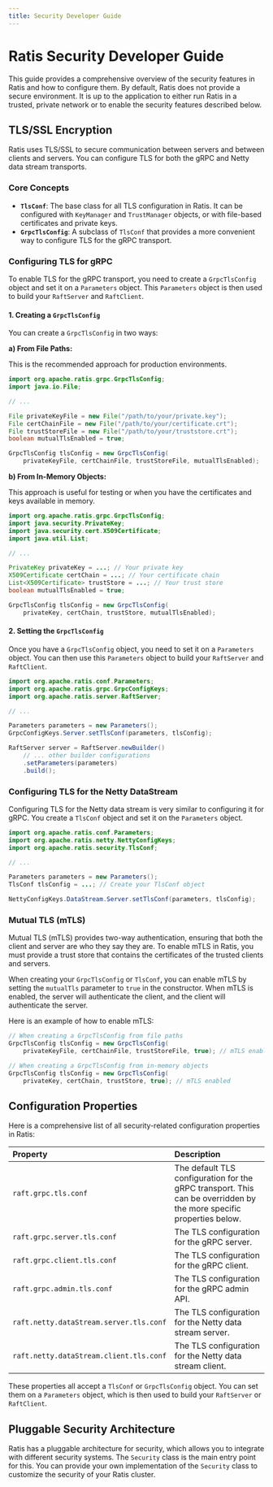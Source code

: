 ```yaml
---
title: Security Developer Guide
---
```


# Ratis Security Developer Guide

This guide provides a comprehensive overview of the security features in Ratis and how to configure them. By default, Ratis does not provide a secure environment. It is up to the application to either run Ratis in a trusted, private network or to enable the security features described below.

## TLS/SSL Encryption

Ratis uses TLS/SSL to secure communication between servers and between clients and servers. You can configure TLS for both the gRPC and Netty data stream transports.

### Core Concepts

*   **`TlsConf`**: The base class for all TLS configuration in Ratis. It can be configured with `KeyManager` and `TrustManager` objects, or with file-based certificates and private keys.
*   **`GrpcTlsConfig`**: A subclass of `TlsConf` that provides a more convenient way to configure TLS for the gRPC transport.

### Configuring TLS for gRPC

To enable TLS for the gRPC transport, you need to create a `GrpcTlsConfig` object and set it on a `Parameters` object. This `Parameters` object is then used to build your `RaftServer` and `RaftClient`.

#### 1. Creating a `GrpcTlsConfig`

You can create a `GrpcTlsConfig` in two ways:

**a) From File Paths:**

This is the recommended approach for production environments.

```java
import org.apache.ratis.grpc.GrpcTlsConfig;
import java.io.File;

// ...

File privateKeyFile = new File("/path/to/your/private.key");
File certChainFile = new File("/path/to/your/certificate.crt");
File trustStoreFile = new File("/path/to/your/truststore.crt");
boolean mutualTlsEnabled = true;

GrpcTlsConfig tlsConfig = new GrpcTlsConfig(
    privateKeyFile, certChainFile, trustStoreFile, mutualTlsEnabled);
```

**b) From In-Memory Objects:**

This approach is useful for testing or when you have the certificates and keys available in memory.

```java
import org.apache.ratis.grpc.GrpcTlsConfig;
import java.security.PrivateKey;
import java.security.cert.X509Certificate;
import java.util.List;

// ...

PrivateKey privateKey = ...; // Your private key
X509Certificate certChain = ...; // Your certificate chain
List<X509Certificate> trustStore = ...; // Your trust store
boolean mutualTlsEnabled = true;

GrpcTlsConfig tlsConfig = new GrpcTlsConfig(
    privateKey, certChain, trustStore, mutualTlsEnabled);
```

#### 2. Setting the `GrpcTlsConfig`

Once you have a `GrpcTlsConfig` object, you need to set it on a `Parameters` object. You can then use this `Parameters` object to build your `RaftServer` and `RaftClient`.

```java
import org.apache.ratis.conf.Parameters;
import org.apache.ratis.grpc.GrpcConfigKeys;
import org.apache.ratis.server.RaftServer;

// ...

Parameters parameters = new Parameters();
GrpcConfigKeys.Server.setTlsConf(parameters, tlsConfig);

RaftServer server = RaftServer.newBuilder()
    // ... other builder configurations
    .setParameters(parameters)
    .build();
```

### Configuring TLS for the Netty DataStream

Configuring TLS for the Netty data stream is very similar to configuring it for gRPC. You create a `TlsConf` object and set it on the `Parameters` object.

```java
import org.apache.ratis.conf.Parameters;
import org.apache.ratis.netty.NettyConfigKeys;
import org.apache.ratis.security.TlsConf;

// ...

Parameters parameters = new Parameters();
TlsConf tlsConfig = ...; // Create your TlsConf object

NettyConfigKeys.DataStream.Server.setTlsConf(parameters, tlsConfig);
```

### Mutual TLS (mTLS)

Mutual TLS (mTLS) provides two-way authentication, ensuring that both the client and server are who they say they are. To enable mTLS in Ratis, you must provide a trust store that contains the certificates of the trusted clients and servers.

When creating your `GrpcTlsConfig` or `TlsConf`, you can enable mTLS by setting the `mutualTls` parameter to `true` in the constructor. When mTLS is enabled, the server will authenticate the client, and the client will authenticate the server.

Here is an example of how to enable mTLS:

```java
// When creating a GrpcTlsConfig from file paths
GrpcTlsConfig tlsConfig = new GrpcTlsConfig(
    privateKeyFile, certChainFile, trustStoreFile, true); // mTLS enabled

// When creating a GrpcTlsConfig from in-memory objects
GrpcTlsConfig tlsConfig = new GrpcTlsConfig(
    privateKey, certChain, trustStore, true); // mTLS enabled
```

## Configuration Properties

Here is a comprehensive list of all security-related configuration properties in Ratis:

| **Property** | **Description** |
|:----------------------------------------|:----------------------------------|
| `raft.grpc.tls.conf` | The default TLS configuration for the gRPC transport. This can be overridden by the more specific properties below. |
| `raft.grpc.server.tls.conf` | The TLS configuration for the gRPC server. |
| `raft.grpc.client.tls.conf` | The TLS configuration for the gRPC client. |
| `raft.grpc.admin.tls.conf` | The TLS configuration for the gRPC admin API. |
| `raft.netty.dataStream.server.tls.conf` | The TLS configuration for the Netty data stream server. |
| `raft.netty.dataStream.client.tls.conf` | The TLS configuration for the Netty data stream client. |

These properties all accept a `TlsConf` or `GrpcTlsConfig` object. You can set them on a `Parameters` object, which is then used to build your `RaftServer` or `RaftClient`.

## Pluggable Security Architecture

Ratis has a pluggable architecture for security, which allows you to integrate with different security systems. The `Security` class is the main entry point for this. You can provide your own implementation of the `Security` class to customize the security of your Ratis cluster.